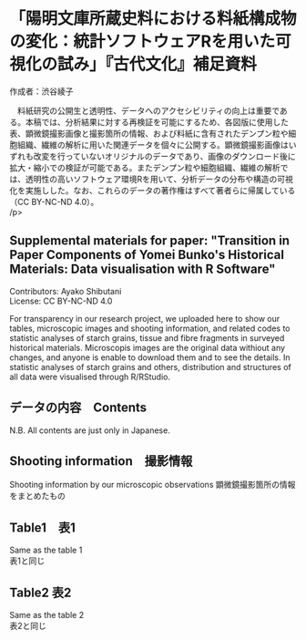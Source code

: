 # 「陽明文庫所蔵史料における料紙構成物の変化：統計ソフトウェアRを用いた可視化の試み」『古代文化』補足資料  

作成者：渋谷綾子  

　料紙研究の公開⽣と透明性、データへのアクセシビリティの向上は重要である。本稿では、分析結果に対する再検証を可能にするため、各図版に使⽤した表、顕微鏡撮影画像と撮影箇所の情報、および料紙に含有されたデンプン粒や細胞組織、繊維の解析に⽤いた関連データを個々に公開する。顕微鏡撮影画像はいずれも改変を⾏っていないオリジナルのデータであり、画像のダウンロード後に拡⼤・縮⼩での検証が可能である。またデンプン粒や細胞組織、繊維の解析では、透明性の⾼いソフトウェア環境Rを⽤いて、分析データの分布や構造の可視化を実施しした。なお、これらのデータの著作権はすべて著者らに帰属している（CC BY-NC-ND 4.0）。  
/p>

## **Supplemental materials for paper: "Transition in Paper Components of Yomei Bunko's Historical Materials: Data visualisation with R Software"**

Contributors: Ayako Shibutani  
License: CC BY-NC-ND 4.0  

For transparency in our research project, we uploaded here to show our tables, microscopic images and shooting information, and related codes to statistic analyses of starch grains, tissue and fibre fragments in surveyed historical materials. Microscopis images are the original data withiout any changes, and anyone is enable to download them and to see the details. In statistic analyses of starch grains and others, distribution and structures of all data were visualised through R/RStudio.  
</p>

## データの内容　Contents  

N.B. All contents are just only in Japanese.  

## Shooting information　撮影情報  

Shooting information by our microscopic observations
顕微鏡撮影箇所の情報をまとめたもの  

## Table1　表1

Same as the table 1  
表1と同じ

## Table2  表2

Same as the table 2  
表2と同じ
